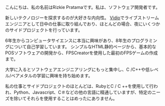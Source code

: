 <p>こんにちは、私の名前はRizkie Pratamaです。私は、ソフトウェア開発者です。</p>
<p>新しいテクノロジーを探求するのが大好きな内向性。 <a href="https://vidio.com/">Vidio</a>でライブストリームエンジニアとして日中の仕事に取り組んでおり、ほとんどの場合、夜にいくつかのサイドプロジェクトを行っています。</p>
<p>6年生からコンピュータサイエンスに本当に興味があり、8年生のプログラミングについて自己学習しています。 シンプルなHTML静的ページから、基本的なPOSソフトウェアの開発から、FPSCreatorを使用した最初のFPSゲームの作成まで。</p>
<p>大学に入るとソフトウェアエンジニアリングにもっと集中し、C /C++や低レベル/ベアメタルの学習に興味を持ち始めます。</p>
<p>私の仕事とサイドプロジェクトのほとんどは、RubyとC / C ++を使用して行われ、Python、Javascript、C＃などの他の言語に精通していますが、特定のニーズを除いてそれらを使用することはめったにありません。</p>